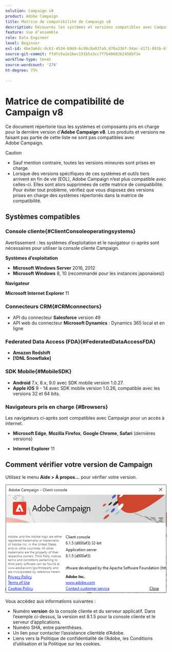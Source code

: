 ```yaml
---
solution: Campaign v8
product: Adobe Campaign
title: Matrice de compatibilité de Campaign v8
description: Découvrez les systèmes et versions compatibles avec Campaign v8
feature: Vue d’ensemble
role: Data Engineer
level: Beginner
exl-id: 4be3a6dc-0c61-4534-b9dd-6c99c8a037a9,870a336f-94ac-4171-891b-67614feef6ef,bebdd930-c7f6-4629-a489-3c704b33f058,d493e613-eb61-43b1-9c6d-1bd881af0734
source-git-commit: ffdfc9a2e1bec191b5a3cc7f7b40683b2456bf3e
workflow-type: tm+mt
source-wordcount: '274'
ht-degree: 75%

---
```


# Matrice de compatibilité de Campaign v8

Ce document répertorie tous les systèmes et composants pris en charge pour la dernière version d’**Adobe Campaign v8**. Les produits et versions ne faisant pas partie de cette liste ne sont pas compatibles avec Adobe Campaign.

>[!CAUTION]
>
>* Sauf mention contraire, toutes les versions mineures sont prises en charge.
>* Lorsque des versions spécifiques de ces systèmes et outils tiers arrivent en fin de vie (EOL), Adobe Campaign n’est plus compatible avec celles-ci. Elles sont alors supprimées de cette matrice de compatibilité. Pour éviter tout problème, vérifiez que vous disposez des versions prises en charge des systèmes répertoriés dans la matrice de compatibilité.


## Systèmes compatibles

### Console cliente{#ClientConsoleoperatingsystems}

Avertissement : les systèmes d’exploitation et le navigateur ci-après sont nécessaires pour utiliser la console cliente Campaign.

**Systèmes d’exploitation**

* **Microsoft Windows Server** 2016, 2012
* **Microsoft Windows** 8, 10 (recommandé pour les instances japonaises))

**Navigateur**

**Microsoft Internet Explorer** 11

### Connecteurs CRM{#CRMconnectors}

* API du connecteur **Salesforce** version 49
* API web du connecteur **Microsoft Dynamics** : Dynamics 365 local et en ligne

### Federated Data Access (FDA){#FederatedDataAccessFDA}

* **Amazon Redshift**
* **[!DNL Snowflake]**

### SDK Mobile{#MobileSDK}

* **Android** 7.x, 8.x, 9.0 avec SDK mobile version 1.0.27.
* **Apple iOS** 9 - 14 avec SDK mobile version 1.0.26, compatible avec les versions 32 et 64 bits.

### Navigateurs pris en charge {#Browsers}

Les navigateurs ci-après sont compatibles avec Campaign pour un accès à internet.

* **Microsoft Edge**, **Mozilla Firefox**, **Google Chrome**, **Safari** (dernières versions)

* **Internet Explorer** 11

## Comment vérifier votre version de Campaign

Utilisez le menu **Aide > À propos...** pour vérifier votre version.

![](assets/ac-version.png)

Vous accédez aux informations suivantes :

* Numéro **version** de la console cliente et du serveur applicatif. Dans l’exemple ci-dessus, la version est 8.1.5 pour la console cliente et le serveur d’applications.
* Numéro SHA, entre parenthèses.
* Un lien pour contacter l’assistance clientèle d’Adobe.
* Liens vers la Politique de confidentialité de l’Adobe, les Conditions d’utilisation et la Politique sur les cookies.
